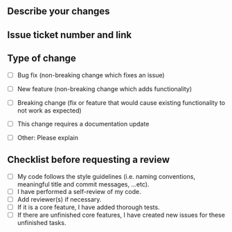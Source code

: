 ## Describe your changes
<!--- Describe your changes in detail -->


## Issue ticket number and link
<!--- Please link to the issue here (if any) 
https://docs.github.com/en/get-started/writing-on-github/working-with-advanced-formatting/autolinked-references-and-urls#issues-and-pull-requests
-->

## Type of change
<!-- Please select one -->
- [ ] Bug fix (non-breaking change which fixes an issue)
- [ ] New feature (non-breaking change which adds functionality)
- [ ] Breaking change (fix or feature that would cause existing functionality to not work as expected)
- [ ] This change requires a documentation update
- [ ] Other: Please explain


## Checklist before requesting a review
- [ ] My code follows the style guidelines (i.e. naming conventions, meaningful title and commit messages, ...etc).
- [ ] I have performed a self-review of my code.
- [ ] Add reviewer(s) if necessary.
- [ ] If it is a core feature, I have added thorough tests.
- [ ] If there are unfinished core features, I have created new issues for these unfinished tasks.

<!-- 
## PR Self Review:
Look for the following problems:
- [ ] Code is not following code style guidelines (add links to your guidelines here when copying this checklist).
- [ ] Bad naming: make sure you would understand your code if you read it a few months from now.
- [ ] KISS: Keep it simple, Sweetie (not stupid!).
- [ ] DRY: Don't Repeat Yourself.
- [ ] YAGNI: You aren't gonna need it: check that you are not overcomplicating something for the sake of 'making it future-proof'.
- [ ] Code that is not readable: too many nested 'if's are a bad sign.
- [ ] Complicated constructions that need refactoring or comments: code should almost always be self-explanatory. -->
